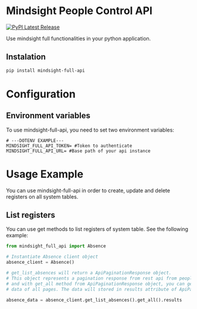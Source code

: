 # Mindsight People Control API
[![PyPI Latest Release](https://img.shields.io/pypi/v/mindsight-full-api.svg)](https://pypi.org/project/mindsight-full-api/)

Use mindsight full functionalities in your python application.
## Instalation
```sh
pip install mindsight-full-api
```

# Configuration
## Environment variables
To use mindsight-full-api, you need to set two environment variables:
```dotenv
# ---DOTENV EXAMPLE---
MINDSIGHT_FULL_API_TOKEN= #Token to authenticate
MINDSIGHT_FULL_API_URL= #Base path of your api instance
```
# Usage Example
You can use mindsight-full-api in order to create, update and delete registers on all system tables.

## List registers
You can use get methods to list registers of system table. See the following example:
```python
from mindsight_full_api import Absence

# Instantiate Absence client object
absence_client = Absence()

# get_list_absences will return a ApiPaginationResponse object.
# This object represents a pagination response from rest api from people control
# and with get_all method from ApiPaginationResponse object, you can get all
# data of all pages. The data will stored in results attribute of ApiPaginationResponse

absence_data = absence_client.get_list_absences().get_all().results
```
